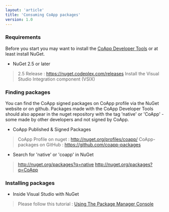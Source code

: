 ```yaml
---
layout: 'article'
title: 'Consuming CoApp packages'
version: 1.0
---
```



### Requirements
Before you start you may want to install the [CoApp Developer Tools](/tutorials/installation.html) or at least install NuGet.

* NuGet 2.5 or later  
> 2.5 Release : https://nuget.codeplex.com/releases
> Install the Visual Studio Integration component (VSIX)

	
### Finding packages
You can find the CoApp signed packages on CoApp profile via the NuGet website or on github. Packages made with the CoApp Developer Tools should also appear in the nuget repository with the tag 'native' or 'CoApp' - some made by other developers and not signed by CoApp.

* CoApp Published & Signed Packages
> CoApp Profile on nuget : http://nuget.org/profiles/coapp/
> CoApp-packages on GitHub : https://github.com/coapp-packages

* Search for 'native' or 'coapp' in NuGet 
> http://nuget.org/packages?q=native
> http://nuget.org/packages?q=CoApp

### Installing packages

* Inside Visual Studio with NuGet
> Please follow this tutorial : [Using The Package Manager Console](http://docs.nuget.org/docs/start-here/using-the-package-manager-console)



